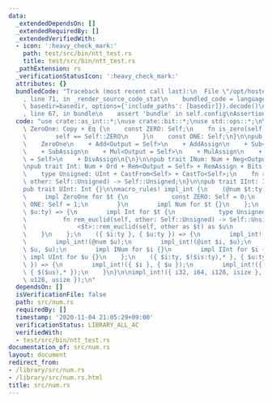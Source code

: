 ```yaml
---
data:
  _extendedDependsOn: []
  _extendedRequiredBy: []
  _extendedVerifiedWith:
  - icon: ':heavy_check_mark:'
    path: test/src/bin/ntt_test.rs
    title: test/src/bin/ntt_test.rs
  _pathExtension: rs
  _verificationStatusIcon: ':heavy_check_mark:'
  attributes: {}
  bundledCode: "Traceback (most recent call last):\n  File \"/opt/hostedtoolcache/Python/3.9.0/x64/lib/python3.9/site-packages/onlinejudge_verify/documentation/build.py\"\
    , line 71, in _render_source_code_stat\n    bundled_code = language.bundle(stat.path,\
    \ basedir=basedir, options={'include_paths': [basedir]}).decode()\n  File \"/opt/hostedtoolcache/Python/3.9.0/x64/lib/python3.9/site-packages/onlinejudge_verify/languages/user_defined.py\"\
    , line 67, in bundle\n    assert 'bundle' in self.config\nAssertionError\n"
  code: "use crate::as_int::*;\nuse crate::bit::*;\nuse std::ops::*;\n\npub trait\
    \ ZeroOne: Copy + Eq {\n    const ZERO: Self;\n    fn is_zero(self) -> bool {\n\
    \        self == Self::ZERO\n    }\n    const ONE: Self;\n}\n\npub trait Num:\n\
    \    ZeroOne\n    + Add<Output = Self>\n    + AddAssign\n    + Sub<Output = Self>\n\
    \    + SubAssign\n    + Mul<Output = Self>\n    + MulAssign\n    + Div<Output\
    \ = Self>\n    + DivAssign\n{\n}\n\npub trait INum: Num + Neg<Output = Self> {}\n\
    \npub trait Int: Num + Ord + Rem<Output = Self> + RemAssign + Bits + CastInt {\n\
    \    type Unsigned: UInt + CastFrom<Self> + CastTo<Self>;\n    fn rem_euclid(self,\
    \ other: Self::Unsigned) -> Self::Unsigned;\n}\n\npub trait IInt: Int + INum {}\n\
    pub trait UInt: Int {}\n\nmacro_rules! impl_int {\n    (@num $t:ty) => {\n   \
    \     impl ZeroOne for $t {\n            const ZERO: Self = 0;\n            const\
    \ ONE: Self = 1;\n        }\n        impl Num for $t {}\n    };\n    (@int $t:ty,\
    \ $u:ty) => {\n        impl Int for $t {\n            type Unsigned = $u;\n  \
    \          fn rem_euclid(self, other: Self::Unsigned) -> Self::Unsigned {\n  \
    \              <$t>::rem_euclid(self, other as $t) as $u\n            }\n    \
    \    }\n    };\n    ({ $i:ty }, { $u:ty }) => {\n        impl_int!(@num $i);\n\
    \        impl_int!(@num $u);\n        impl_int!(@int $i, $u);\n        impl_int!(@int\
    \ $u, $u);\n        impl INum for $i {}\n        impl IInt for $i {}\n       \
    \ impl UInt for $u {}\n    };\n    ({ $i:ty, $($is:ty),* }, { $u:ty, $($us:ty),*\
    \ }) => {\n        impl_int!({ $i }, { $u });\n        impl_int!({ $($is),* },\
    \ { $($us),* });\n    }\n}\n\nimpl_int!({ i32, i64, i128, isize }, { u32, u64,\
    \ u128, usize });\n"
  dependsOn: []
  isVerificationFile: false
  path: src/num.rs
  requiredBy: []
  timestamp: '2020-11-04 21:05:29+09:00'
  verificationStatus: LIBRARY_ALL_AC
  verifiedWith:
  - test/src/bin/ntt_test.rs
documentation_of: src/num.rs
layout: document
redirect_from:
- /library/src/num.rs
- /library/src/num.rs.html
title: src/num.rs
---
```


